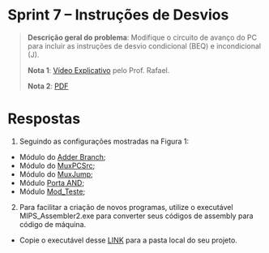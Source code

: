 # Sprint 7 – Instruções de Desvios

> **Descrição geral do problema**: Modifique o circuito de avanço do PC para incluir as instruções de desvio
condicional (BEQ) e incondicional (J).
> 
> **Nota 1**: [Vídeo Explicativo](https://www.youtube.com/watch?v=O593XZox_K0&t=1s) pelo Prof. Rafael.
> 
> **Nota 2**: [PDF](https://github.com/NibiruFT/CPU-MIPS/blob/main/Sprint%207/images/Sprint7%20-%20Desvios%20-%20CPU%20MIPS.pdf)

# Respostas

1. Seguindo as configurações mostradas na Figura 1:
  - Módulo do [Adder Branch](https://github.com/NibiruFT/CPU-MIPS/blob/main/Sprint%207/respostas/Adder_Branch.v);
  - Módulo do [MuxPCSrc](https://github.com/NibiruFT/CPU-MIPS/blob/main/Sprint%207/respostas/MuxPCSrc.v);
  - Módulo do [MuxJump](https://github.com/NibiruFT/CPU-MIPS/blob/main/Sprint%207/respostas/MuxJump.v);
  - Módulo [Porta AND](https://github.com/NibiruFT/CPU-MIPS/blob/main/Sprint%207/respostas/PortaAND.v);
  - Módulo [Mod_Teste](https://github.com/NibiruFT/CPU-MIPS/blob/main/Sprint%207/respostas/Mod_Teste.v);

2. Para facilitar a criação de novos programas, utilize o executável
MIPS_Assembler2.exe para converter seus códigos de assembly para código de máquina.

  - Copie o executável desse [LINK](https://drive.google.com/file/d/1Dcdsc8Fy5DYD08BKTSllc-cblkXqqHu4/view) para a pasta local do seu projeto.
